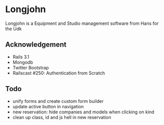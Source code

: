 # Longjohn

Longjohn is a Equipment and Studio management software from Hans for the Udk

## Acknowledgement

 * Rails 3.1
 * Mongodb
 * Twitter Bootstrap
 * Railscast #250: Authentication from Scratch

## Todo

 * unify forms and create custom form builder
 * update active button in navigation
 * new reservation: hide companies and models when clicking on kind
 * clean up class, id and js hell in new reservation
